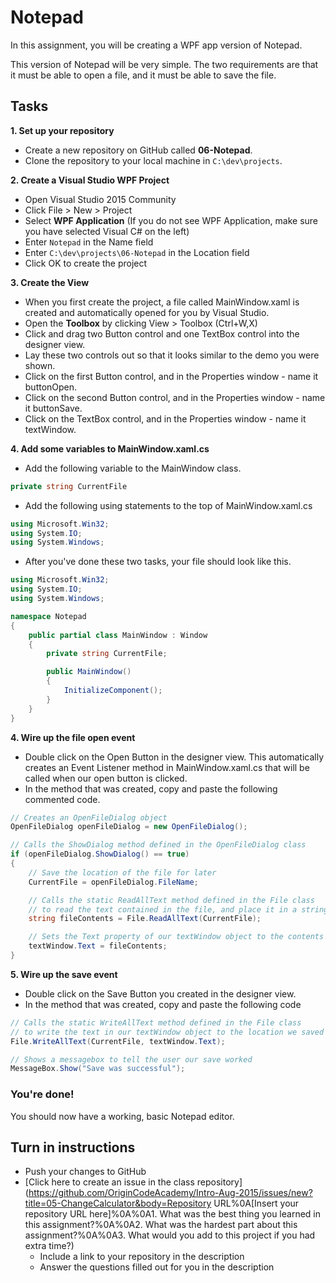 # Notepad
In this assignment, you will be creating a WPF app version of Notepad.

This version of Notepad will be very simple. 
The two requirements are that it must be able to open a file, and it must be able to save the file.

## Tasks

**1. Set up your repository**
* Create a new repository on GitHub called **06-Notepad**.
* Clone the repository to your local machine in ```C:\dev\projects```.

**2. Create a Visual Studio WPF Project**
* Open Visual Studio 2015 Community
* Click File > New > Project
* Select **WPF Application** (If you do not see WPF Application, make sure you have selected Visual C# on the left)
* Enter ```Notepad``` in the Name field
* Enter ```C:\dev\projects\06-Notepad``` in the Location field
* Click OK to create the project

**3. Create the View**
* When you first create the project, a file called MainWindow.xaml is created and automatically opened for you by Visual Studio.
* Open the **Toolbox** by clicking View > Toolbox (Ctrl+W,X)
* Click and drag two Button control and one TextBox control into the designer view.
* Lay these two controls out so that it looks similar to the demo you were shown.
* Click on the first Button control, and in the Properties window - name it buttonOpen.
* Click on the second Button control, and in the Properties window - name it buttonSave.
* Click on the TextBox control, and in the Properties window - name it textWindow.

**4. Add some variables to MainWindow.xaml.cs**
* Add the following variable to the MainWindow class. 

```csharp
private string CurrentFile
```
   
   
* Add the following using statements to the top of MainWindow.xaml.cs

```csharp
using Microsoft.Win32;
using System.IO;
using System.Windows;
```

* After you've done these two tasks, your file should look like this.

```csharp
using Microsoft.Win32;
using System.IO;
using System.Windows;

namespace Notepad
{
    public partial class MainWindow : Window
    {
        private string CurrentFile;

        public MainWindow()
        {
            InitializeComponent();
        }
    }
}
```

**4. Wire up the file open event**
* Double click on the Open Button in the designer view. This automatically creates an Event Listener method in MainWindow.xaml.cs that will be called when our open button is clicked.
* In the method that was created, copy and paste the following commented code.
```csharp
// Creates an OpenFileDialog object
OpenFileDialog openFileDialog = new OpenFileDialog();

// Calls the ShowDialog method defined in the OpenFileDialog class
if (openFileDialog.ShowDialog() == true)
{
	// Save the location of the file for later
	CurrentFile = openFileDialog.FileName;

	// Calls the static ReadAllText method defined in the File class 
	// to read the text contained in the file, and place it in a string.
	string fileContents = File.ReadAllText(CurrentFile);

	// Sets the Text property of our textWindow object to the contents of the file.
	textWindow.Text = fileContents;
}
```

**5. Wire up the save event**
* Double click on the Save Button you created in the designer view.
* In the method that was created, copy and paste the following code
```csharp
// Calls the static WriteAllText method defined in the File class
// to write the text in our textWindow object to the location we saved earlier
File.WriteAllText(CurrentFile, textWindow.Text);

// Shows a messagebox to tell the user our save worked
MessageBox.Show("Save was successful");
```

### You're done!
You should now have a working, basic Notepad editor.


## Turn in instructions

* Push your changes to GitHub 
* [Click here to create an issue in the class repository](https://github.com/OriginCodeAcademy/Intro-Aug-2015/issues/new?title=05-ChangeCalculator&body=Repository URL%0A[Insert your repository URL here]%0A%0A1. What was the best thing you learned in this assignment?%0A%0A2. What was the hardest part about this assignment?%0A%0A3. What would you add to this project if you had extra time?)
	* Include a link to your repository in the description
	* Answer the questions filled out for you in the description